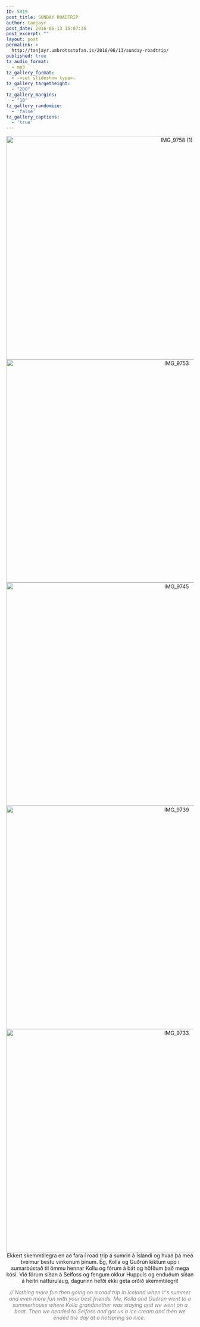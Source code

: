```yaml
---
ID: 5819
post_title: SUNDAY ROADTRIP
author: tanjayr
post_date: 2016-06-13 15:07:36
post_excerpt: ""
layout: post
permalink: >
  http://tanjayr.umbrotsstofan.is/2016/06/13/sunday-roadtrip/
published: true
tz_audio_format:
  - mp3
tz_gallery_format:
  - -=set slideshow type=-
tz_gallery_targetheight:
  - "200"
tz_gallery_margins:
  - "10"
tz_gallery_randomize:
  - 'false'
tz_gallery_captions:
  - 'true'
---
```

<p style="text-align: center;"><img class="aligncenter size-large wp-image-5820" src="http://www.tanjayr.com/wp-content/uploads/2016/06/IMG_9758-1-1024x683.jpg" alt="IMG_9758 (1)" width="900" height="600" />
<img class="aligncenter size-large wp-image-5821" src="http://www.tanjayr.com/wp-content/uploads/2016/06/IMG_9753-1024x683.jpg" alt="IMG_9753" width="900" height="600" />
<img class="aligncenter size-large wp-image-5822" src="http://www.tanjayr.com/wp-content/uploads/2016/06/IMG_9745-1024x683.jpg" alt="IMG_9745" width="900" height="600" />
<img class="aligncenter size-large wp-image-5823" src="http://www.tanjayr.com/wp-content/uploads/2016/06/IMG_9739-1024x683.jpg" alt="IMG_9739" width="900" height="600" />
<img class="aligncenter size-large wp-image-5824" src="http://www.tanjayr.com/wp-content/uploads/2016/06/IMG_9733-1024x683.jpg" alt="IMG_9733" width="900" height="600" />Ekkert skemmtilegra en að fara í road trip á sumrin á Íslandi og hvað þá með tveimur bestu vinkonum þínum. Ég, Kolla og Guðrún kíktum upp í sumarbústað til ömmu hennar Kollu og fórum á bát og höfðum það mega kósí. Við fórum síðan á Selfoss og fengum okkur Huppuís og enduðum síðan á heitri náttúrulaug, dagurinn hefði ekki geta orðið skemmtilegri!</p>
<p style="text-align: center;"><em><span style="color: #808080;">// Nothing more fun then going on a road trip in Iceland when it's summer and even more fun with your best friends. Me, Kolla and Guðrún went to a summerhouse where Kolla grandmother was staying and we went on a boat. Then we headed to Selfoss and got us a ice cream and then we ended the day at a hotspring so nice. </span></em></p>
